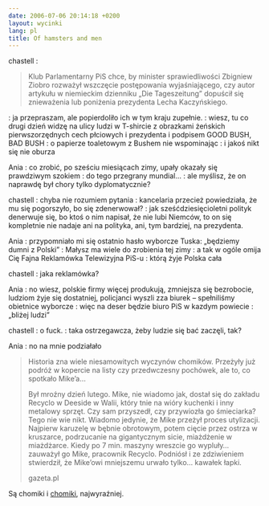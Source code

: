 ```yaml
---
date: 2006-07-06 20:14:18 +0200
layout: wycinki
lang: pl
title: Of hamsters and men
---
```


chastell
: <blockquote><p>Klub Parlamentarny PiS chce, by minister sprawiedliwości Zbigniew Ziobro rozważył wszczęcie postępowania wyjaśniającego, czy autor artykułu w niemieckim dzienniku „Die Tageszeitung” dopuścił się znieważenia lub poniżenia prezydenta Lecha Kaczyńskiego.</p><p></p></blockquote>
: ja przepraszam, ale popierdoliło ich w tym kraju zupełnie.
: wiesz, tu co drugi dzień widzę na ulicy ludzi w T-shircie z obrazkami żeńskich pierwszorzędnych cech płciowych i prezydenta i podpisem GOOD BUSH, BAD BUSH
: o papierze toaletowym z Bushem nie wspominając
: i jakoś nikt się nie oburza

Ania
: co zrobić, po sześciu miesiącach zimy, upały okazały się prawdziwym szokiem
: do tego przegrany mundial…
: ale myślisz, że on naprawdę był chory tylko dyplomatycznie?

chastell
: chyba nie rozumiem pytania
: kancelaria przecież powiedziała, że mu się pogorszyło, bo się zdenerwował?
: jak sześćdziesięcioletni polityk denerwuje się, bo ktoś o nim napisał, że nie lubi Niemców, to on się kompletnie nie nadaje ani na polityka, ani, tym bardziej, na prezydenta.

Ania
: przypomniało mi się ostatnio hasło wyborcze Tuska: „będziemy dumni z Polski”
: Małysz ma wiele do zrobienia tej zimy
: a tak w ogóle omija Cię Fajna Reklamówka Telewizyjna PiS-u
: którą żyje Polska cała

chastell
: jaka reklamówka?

Ania
: no wiesz, polskie firmy więcej produkują, zmniejsza się bezrobocie, ludziom żyje się dostatniej, policjanci wyszli zza biurek – spełniliśmy obietnice wyborcze
: więc na deser będzie biuro PiS w kazdym powiecie
: „bliżej ludzi”

chastell
: o fuck.
: taka ostrzegawcza, żeby ludzie się bać zaczęli, tak?

Ania
: no na mnie podziałało

> Historia zna wiele niesamowitych wyczynów chomików. Przeżyły już podróż w kopercie na listy czy przedwczesny pochówek, ale to, co spotkało Mike’a…
>
> Był mroźny dzień lutego. Mike, nie wiadomo jak, dostał się do zakładu Recyclo w Deeside w Walii, który tnie na wióry kuchenki i inny metalowy sprzęt. Czy sam przyszedł, czy przywiozła go śmieciarka? Tego nie wie nikt. Wiadomo jedynie, że Mike przeżył proces utylizacji. Najpierw karuzelę w bębnie obrotowym, potem cięcie przez ostrza w kruszarce, podrzucanie na gigantycznym sicie, miażdżenie w miażdżarce. Kiedy po 7 min. maszyny wreszcie go wypluły… zauważył go Mike, pracownik Recyclo. Podniósł i ze zdziwieniem stwierdził, że Mike’owi mniejszemu urwało tylko… kawałek łapki.
>
> gazeta.pl

Są chomiki i [chomiki](http://www.chomiks.com/ 'zwykle marny, ale jest kilka perełek'), najwyraźniej.
